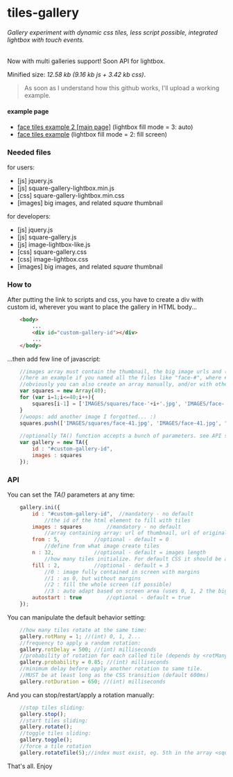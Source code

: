 # tiles-gallery

###### Gallery experiment with dynamic css tiles, less script possible, integrated lightbox with touch events.
Now with multi galleries support! Soon API for lightbox.

Minified size: *12.58 kb (9.16 kb js + 3.42 kb css)*.

> As soon as I understand how this github works, I'll upload a working example.

#### example page
- <a href="http://cambiamentico.altervista.org/PAGES/experiments/faces-tiles/" target="_blank">face tiles example 2 [main page]</a> (lightbox fill mode = 3: auto)
- <a href="http://cambiamentico.altervista.org/PAGES/experiments/faces-tiles/micro.php" target="_blank">face tiles example</a> (lightbox fill mode = 2: fill screen)

### Needed files

for users:
- [js] jquery.js
- [js] square-gallery-lightbox.min.js
- [css] square-gallery-lightbox.min.css
- [images] big images, and related _square_ thumbnail

for developers:
- [js] jquery.js
- [js] square-gallery.js
- [js] image-lightbox-like.js
- [css] square-gallery.css
- [css] image-lightbox.css
- [images] big images, and related _square_ thumbnail

### How to

After putting the link to scripts and css,
you have to create a div with custom id, wherever you want to place the gallery in HTML body...
```html
	<body>
		...
		<div id="custom-gallery-id"></div>
		...
	</body>
```

...then add few line of javascript:
```javascript
	//images array must contain the thumbnail, the big image urls and (optionally) a description
	//here an example if you named all the files like "face-#", where # = (int) 1...40
	//obviously you can also create an array manually, and/or with other languages.
	var squares = new Array(40);
	for (var i=1;i<=40;i++){
		squares[i-1] = ['IMAGES/squares/face-'+i+'.jpg', 'IMAGES/face-'+i+'.jpg'];
	}
	//woops: add another image I forgotted... :)
	squares.push(['IMAGES/squares/face-41.jpg', 'IMAGES/face-41.jpg', "this is a description!\nWith new lines too."]);
	
	//optionally TA() function accepts a bunch of parameters. see API section
	var gallery = new TA({
		id : "#custom-gallery-id",
		images : squares
	});
```

### API

You can set the _TA()_ parameters at any time:

```javascript
	gallery.ini({
		id : "#custom-gallery-id",	//mandatory - no default
			//the id of the html element to fill with tiles
		images : squares		//mandatory - no default
			//array containing array: url of thumbnail, url of original image, optional description.
		from : 5,			//optional - default = 0
			//define from what image create tiles
		n : 32,				//optional - default = images length
			//how many tiles initialize. For default CSS it should be a multiple of 8 for better visualization.
		fill : 2,			//optional - default = 3
			//0 : image fully contained in screen with margins
			//1 : as 0, but without margins
			//2 : fill the whole screen (if possible)
			//3 : auto adapt based on screen area (uses 0, 1, 2 the bigger is the screen)
		autostart : true		//optional - default = true
	});
```

You can manipulate the default behavior setting:

```javascript
	//how many tiles rotate at the same time:
	gallery.rotMany = 1; //(int) 0, 1, 2...
	//frequency to apply a random rotation:
	gallery.rotDelay = 500; //(int) milliseconds
	//probability of rotation for each called tile (depends by <rotMany>)
	gallery.probability = 0.85; //(int) milliseconds
	//minimum delay before apply another rotation to same tile.
	//MUST be at least long as the CSS transition (default 600ms)
	gallery.rotDuration = 650; //(int) milliseconds
```

And you can stop/restart/apply a rotation manually:

```javascript
	//stop tiles sliding:
	gallery.stop();
	//start tiles sliding:
	gallery.rotate();
	//toggle tiles sliding:
	gallery.toggle();
	//force a tile rotation
	gallery.rotateTile(5);//index must exist, eg. 5th in the array <squares>
```

That's all. Enjoy

